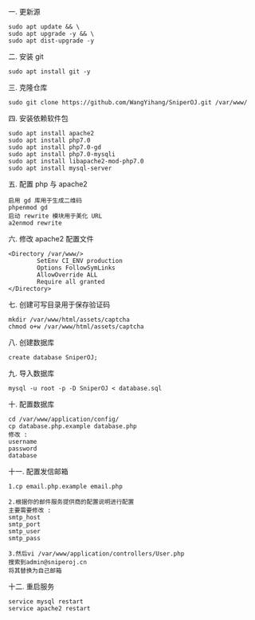 一. 更新源
```
sudo apt update && \
sudo apt upgrade -y && \
sudo apt dist-upgrade -y
```

二. 安装 git 
```
sudo apt install git -y
```

三. 克隆仓库
```
sudo git clone https://github.com/WangYihang/SniperOJ.git /var/www/
```

四. 安装依赖软件包
```
sudo apt install apache2
sudo apt install php7.0
sudo apt install php7.0-gd
sudo apt install php7.0-mysqli
sudo apt install libapache2-mod-php7.0
sudo apt install mysql-server
```

五. 配置 php 与 apache2
```
启用 gd 库用于生成二维码
phpenmod gd
启动 rewrite 模块用于美化 URL
a2enmod rewrite
```

六. 修改 apache2 配置文件
```
<Directory /var/www/>
        SetEnv CI_ENV production
        Options FollowSymLinks
        AllowOverride ALL
        Require all granted
</Directory>
```

七. 创建可写目录用于保存验证码
```
mkdir /var/www/html/assets/captcha
chmod o+w /var/www/html/assets/captcha
```

八. 创建数据库
```
create database SniperOJ;
```

九. 导入数据库
```
mysql -u root -p -D SniperOJ < database.sql
```

十. 配置数据库
```
cd /var/www/application/config/
cp database.php.example database.php
修改 : 
username
password
database
```

十一. 配置发信邮箱
```
1.cp email.php.example email.php

2.根据你的邮件服务提供商的配置说明进行配置
主要需要修改 : 
smtp_host
smtp_port
smtp_user
smtp_pass

3.然后vi /var/www/application/controllers/User.php
搜索到admin@sniperoj.cn
将其替换为自己邮箱
```

十二. 重启服务
```
service mysql restart
service apache2 restart
```

